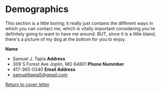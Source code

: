 # Demographics
This section is a little boring; it really just contains the different ways in which you can contact me, which is vitally important considering you're definitely going to want to have me around. BUT, since it is a little bland, there's a picture of my dog at the bottom for you to enjoy.

**Name**
- Samuel J. Tapia
**Address**
- 309 S Forest Ave Joplin, MO 64801
**Phone Nummber**
- 417-365-0340
**Email Address**
- samueljtapia5@gmail.com

[Return to cover letter](https://github.com/SJTapia/resume/tree/main)
